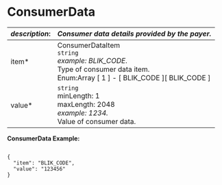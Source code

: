 
# ConsumerData

| *description*:   | *Consumer data details provided by the payer.*|
|----|----|
| item* |  ConsumerDataItem   <br/> ``` string ```  <br/>  *example: BLIK_CODE*.  <br/> Type of consumer data item. <br/>  Enum:Array [ 1 ] - [ BLIK_CODE ][ BLIK_CODE ]|
| value* |   ``` string ```  <br/> minLength: 1 <br/>  maxLength: 2048 <br/> *example: 1234.*  <br/> Value of consumer data.|

**ConsumerData Example:**

```{r}

{
  "item": "BLIK_CODE",
  "value": "123456"
}
```  





